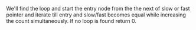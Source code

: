 We'll find the loop and start the entry node from the the next of slow or fast pointer and iterate till entry and slow/fast becomes equal while increasing the count simultaneously. If no loop is found return 0.
